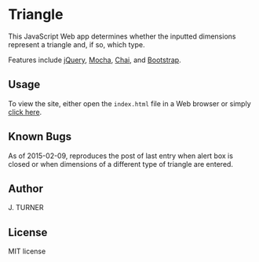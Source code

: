 Triangle
============

This JavaScript Web app determines whether the inputted dimensions represent a triangle and, if so, which type.

Features include [jQuery](http://jquery.com/),
[Mocha](http://mochajs.org/), [Chai](http://chaijs.com/),
and [Bootstrap](http://http://getbootstrap.com/).


Usage
-----

To view the site, either open the `index.html` file
in a Web browser or simply [click here](http://htmlpreview.github.com/?https://github.com/j6turner/triangle/blob/master/triangle.html).

Known Bugs
-----

As of 2015-02-09, reproduces the post of last entry when alert box is closed or when dimensions of a different type of triangle are entered.


Author
-----

J. TURNER


License
-------

MIT license
